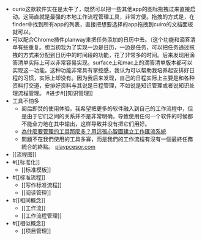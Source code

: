 - curio这款软件实在是太牛了，既然可以把一些其他app的图标拖拽过来直接启动。这简直就是最强的本地工作流程管理工具，非常方便。拖拽的方式是，在finder中找到所有app的列表，直接把想要选择的app拖拽到cuiro的文档面板就可以。
- 可以配合Chrome插件planway来把任务添加的日历中去。（这个功能和滴答清单有些重复。想当初我为了实现一边是日历，一边是任务，可以把任务通过拖拽的方式来分配到日历中的时间段的功能，花了非常多的时间。后来发现用滴答清单实际上可以非常容易实现。surface上和mac上的滴答清单版本都可以实现这一功能。这种功能非常具有掌控感，我认为可以帮助我培养起安排好日程的习惯，实际上却没有。因为我后来发现，自己的日程实际上主要是和各种资料打交道，安排好资料与其说是日程管理，不如说是知识管理或者说知识处理流程管理。 #进步#[[知识管理]]
- 工具不怕多
    - 阅后即焚的使用体验。我希望把更多的软件融入到自己的工作流程中，但是由于它们之间的关系并不是非常明确，导致使用任何一个软件的时候都不能全力地在其中输出，这样导致并没有把它们用好。
    - [為什麼要管理的工具那麼多？用這張心智圖建立工作匯流系統](https://www.diigo.com/outliner/diigo_items/904019/12128769/541370395?key=34d57b46e1)
    - 問題不在我們使用的工具多寡，而是我們的工作流程有沒有一個最終任務統合的終點。 [playpcesor.com](https://www.playpcesor.com/2018/07/tools-converge.html)
- [[流程图]]
- #[[标准化]]
    - [[标准模板]]
- #[[标准流程]]
    - [[写作标准流程]]
    - [[阅读管理]]
- #[[相同概念]]
    - [[工作流]]
    - [[工作流程管理]]
- #[[相似概念]]
    - [[项目管理]]
